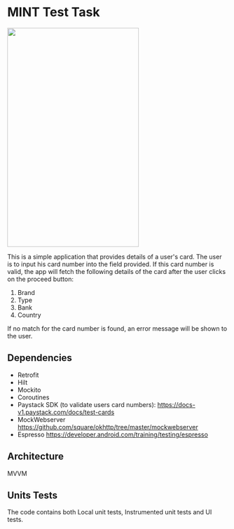 # MINT Test Task

<img src="https://firebasestorage.googleapis.com/v0/b/uploadvideo-4d8f6.appspot.com/o/Screenshot_20210304_155357.png?alt=media&token=f8e4884e-bb16-4618-bf1d-215334bf42ae" width="300" height="500">

This is a simple application that provides details of a user's card.
The user is to input his card number into the field provided. If this card number is valid, the app will fetch the following details of the card after the user clicks on
the proceed button: 
1) Brand
2) Type
3) Bank
4) Country

If no match for the card number is found, an error message will be shown to the user.

## Dependencies
- Retrofit
- Hilt
- Mockito
- Coroutines
- Paystack SDK (to validate users card numbers): https://docs-v1.paystack.com/docs/test-cards
- MockWebserver https://github.com/square/okhttp/tree/master/mockwebserver
- Espresso https://developer.android.com/training/testing/espresso

## Architecture
MVVM

## Units Tests
The code contains both Local unit tests, Instrumented unit tests and UI tests.
